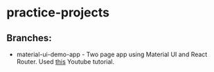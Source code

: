 # practice-projects

## Branches: 

- material-ui-demo-app - Two page app using Material UI and React Router. Used [this](https://www.youtube.com/watch?v=o1chMISeTC0) Youtube tutorial.

